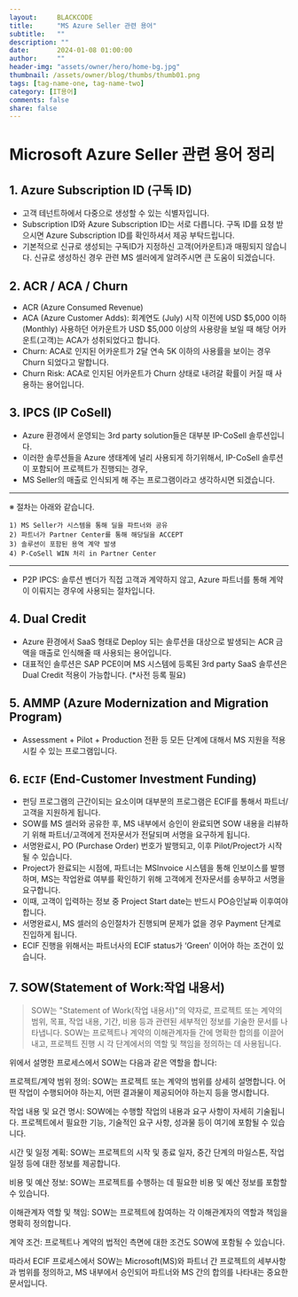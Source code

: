 ```yaml
---
layout:     BLACKCODE
title:      "MS Azure Seller 관련 용어"
subtitle:   ""
description: ""
date:       2024-01-08 01:00:00
author:     ""
header-img: "assets/owner/hero/home-bg.jpg"
thumbnail: /assets/owner/blog/thumbs/thumb01.png
tags: [tag-name-one, tag-name-two]
category: [IT용어]
comments: false
share: false
---
```


# Microsoft Azure Seller 관련 용어 정리

## 1. Azure Subscription ID (구독 ID)
- 고객 테넌트하에서 다중으로 생성할 수 있는 식별자입니다.
- Subscription ID와 Azure Subscription ID는 서로 다릅니다. 구독 ID를 요청 받으시면 Azure Subscription ID를 확인하셔서 제공 부탁드립니다.
- 기본적으로 신규로 생성되는 구독ID가 지정하신 고객(어카운트)과 매핑되지 않습니다. 신규로 생성하신 경우 관련 MS 셀러에게 알려주시면 큰 도움이 되겠습니다.


## 2. ACR / ACA / Churn
- ACR (Azure Consumed Revenue)
- ACA (Azure Customer Adds): 회계연도 (July) 시작 이전에 USD $5,000 이하 (Monthly) 사용하던 어카운트가 USD $5,000 이상의 사용량을 보일 때 해당 어카운트(고객)는 ACA가 성취되었다고 합니다.
- Churn: ACA로 인지된 어카운트가 2달 연속 5K 이하의 사용률을 보이는 경우 Churn 되었다고 말합니다.
- Churn Risk: ACA로 인지된 어카운트가 Churn 상태로 내려갈 확률이 커질 때 사용하는 용어입니다.


## 3. IPCS (IP CoSell)
- Azure 환경에서 운영되는 3rd party solution들은 대부분 IP-CoSell 솔루션입니다.
- 이러한 솔루션들을 Azure 생태계에 널리 사용되게 하기위해서, IP-CoSell 솔루션이 포함되어 프로젝트가 진행되는 경우,
- MS Seller의 매출로 인식되게 해 주는 프로그램이라고 생각하시면 되겠습니다.

---
※ 절차는 아래와 같습니다.
    
    1) MS Seller가 시스템을 통해 딜을 파트너와 공유
    2) 파트너가 Partner Center를 통해 해당딜을 ACCEPT
    3) 솔루션이 포함된 용역 계약 발생
    4) P-CoSell WIN 처리 in Partner Center

---

* P2P IPCS: 솔루션 벤더가 직접 고객과 계약하지 않고, Azure 파트너를 통해 계약이 이뤄지는 경우에 사용되는 절차입니다.

## 4. Dual Credit
- Azure 환경에서 SaaS 형태로 Deploy 되는 솔루션을 대상으로 발생되는 ACR 금액을 매출로 인식해줄 때 사용되는 용어입니다.
- 대표적인 솔루션은 SAP PCE이며 MS 시스템에 등록된 3rd party SaaS 솔루션은 Dual Credit 적용이 가능합니다. (*사전 등록 필요)

## 5. AMMP (Azure Modernization and Migration Program)
- Assessment + Pilot + Production 전환 등 모든 단계에 대해서 MS 지원을 적용시킬 수 있는 프로그램입니다.

## 6. `ECIF` (End-Customer Investment Funding)
- 펀딩 프로그램의 근간이되는 요소이며 대부분의 프로그램은 ECIF를 통해서 파트너/고객을 지원하게 됩니다.
- SOW를 MS 셀러와 공유한 후, MS 내부에서 승인이 완료되면 SOW 내용을 리뷰하기 위해 파트너/고객에게 전자문서가 전달되며 서명을 요구하게 됩니다.
- 서명완료시, PO (Purchase Order) 번호가 발행되고, 이후 Pilot/Project가 시작될 수 있습니다.
- Project가 완료되는 시점에, 파트너는 MSInvoice 시스템을 통해 인보이스를 발행하며, MS는 작업완료 여부를 확인하기 위해 고객에게 전자문서를 송부하고 서명을 요구합니다.
- 이때, 고객이 입력하는 정보 중 Project Start date는 반드시 PO승인날짜 이후여야 합니다.
- 서명완료시, MS 셀러의 승인절차가 진행되며 문제가 없을 경우 Payment 단계로 진입하게 됩니다.
- ECIF 진행을 위해서는 파트너사의 ECIF status가 ‘Green’ 이어야 하는 조건이 있습니다.

## 7. SOW(Statement of Work:작업 내용서)
> SOW는 "Statement of Work(작업 내용서)"의 약자로, 프로젝트 또는 계약의 범위, 목표, 작업 내용, 기간, 비용 등과 관련된 세부적인 정보를 기술한 문서를 나타냅니다. SOW는 프로젝트나 계약의 이해관계자들 간에 명확한 합의를 이끌어내고, 프로젝트 진행 시 각 단계에서의 역할 및 책임을 정의하는 데 사용됩니다.

위에서 설명한 프로세스에서 SOW는 다음과 같은 역할을 합니다:

프로젝트/계약 범위 정의: SOW는 프로젝트 또는 계약의 범위를 상세히 설명합니다. 어떤 작업이 수행되어야 하는지, 어떤 결과물이 제공되어야 하는지 등을 명시합니다.

작업 내용 및 요건 명시: SOW에는 수행할 작업의 내용과 요구 사항이 자세히 기술됩니다. 프로젝트에서 필요한 기능, 기술적인 요구 사항, 성과물 등이 여기에 포함될 수 있습니다.

시간 및 일정 계획: SOW는 프로젝트의 시작 및 종료 일자, 중간 단계의 마일스톤, 작업 일정 등에 대한 정보를 제공합니다.

비용 및 예산 정보: SOW는 프로젝트를 수행하는 데 필요한 비용 및 예산 정보를 포함할 수 있습니다.

이해관계자 역할 및 책임: SOW는 프로젝트에 참여하는 각 이해관계자의 역할과 책임을 명확히 정의합니다.

계약 조건: 프로젝트나 계약의 법적인 측면에 대한 조건도 SOW에 포함될 수 있습니다.

따라서 ECIF 프로세스에서 SOW는 Microsoft(MS)와 파트너 간 프로젝트의 세부사항과 범위를 정의하고, MS 내부에서 승인되어 파트너와 MS 간의 합의를 나타내는 중요한 문서입니다.





